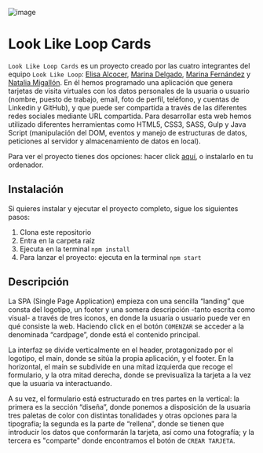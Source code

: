 ![image](github.com/NataliaMigallon/project-promo-l-module-2-team-5/tree/master/src/images/Logo_cards.png)

# Look Like Loop Cards

`Look Like Loop Cards` es un proyecto creado por las cuatro integrantes del equipo `Look Like Loop`: [Elisa Alcocer](https://github.com/alcocere), [Marina Delgado](https://github.com/Marinadelgado88), [Marina Fernández](https://github.com/marina-fp) y [Natalia Migallón](https://github.com/NataliaMigallon).
En él hemos programado una aplicación que genera tarjetas de visita virtuales con los datos personales de la usuaria o usuario (nombre, puesto de trabajo, email, foto de perfil, teléfono, y cuentas de Linkedin y GitHub), y que puede ser compartida a través de las diferentes redes sociales mediante URL compartida.
Para desarrollar esta web hemos utilizado diferentes herramientas como HTML5, CSS3, SASS, Gulp y Java Script (manipulación del DOM, eventos y manejo de estructuras de datos, peticiones al servidor y almacenamiento de datos en local).

Para ver el proyecto tienes dos opciones: hacer click [aquí](https://nataliamigallon.github.io/project-promo-l-module-2-team-5/), o instalarlo en tu ordenador.

## Instalación

Si quieres instalar y ejecutar el proyecto completo, sigue los siguientes pasos:

1. Clona este repositorio
2. Entra en la carpeta raíz
3. Ejecuta en la terminal `npm install`
4. Para lanzar el proyecto: ejecuta en la terminal `npm start`

## Descripción

La SPA (Single Page Application) empieza con una sencilla “landing” que consta del logotipo, un footer y una somera descripción -tanto escrita como visual- a través de tres iconos, en donde la usuaria o usuario puede ver en qué consiste la web. Haciendo click en el botón `COMENZAR` se acceder a la denominada “cardpage”, donde está el contenido principal.

La interfaz se divide verticalmente en el header, protagonizado por el logotipo, el main, donde se sitúa la propia aplicación, y el footer. En la horizontal, el main se subdivide en una mitad izquierda que recoge el formulario, y la otra mitad derecha, donde se previsualiza la tarjeta a la vez que la usuaria va interactuando.

A su vez, el formulario está estructurado en tres partes en la vertical: la primera es la sección “diseña”, donde ponemos a disposición de la usuaria tres paletas de color con distintas tonalidades y otras opciones para la tipografía; la segunda es la parte de “rellena”, donde se tienen que introducir los datos que conformarán la tarjeta, así como una fotografía; y la tercera es "comparte" donde encontramos el botón de `CREAR TARJETA`.
